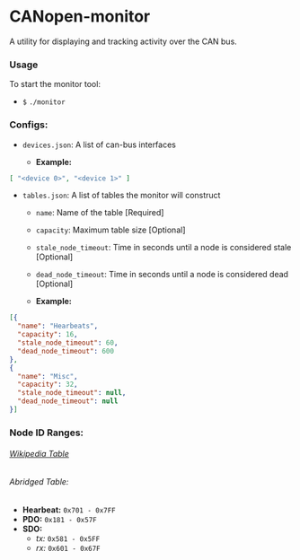# CANopen-monitor

A utility for displaying and tracking activity over the CAN bus.

### Usage

  To start the monitor tool:
  * `$` `./monitor`

### Configs:

  * `devices.json`: A list of can-bus interfaces

    * __Example:__
```json
[ "<device 0>", "<device 1>" ]
```

* `tables.json`: A list of tables the monitor will construct
  * `name`: Name of the table [Required]
  * `capacity`: Maximum table size [Optional]
  * `stale_node_timeout`: Time in seconds until a node is considered stale [Optional]
  * `dead_node_timeout`: Time in seconds until a node is considered dead [Optional]

  * __Example:__
```json
[{
  "name": "Hearbeats",
  "capacity": 16,
  "stale_node_timeout": 60,
  "dead_node_timeout": 600
},
{
  "name": "Misc",
  "capacity": 32,
  "stale_node_timeout": null,
  "dead_node_timeout": null
}]
```

### Node ID Ranges:

###### [Wikipedia Table](https://en.wikipedia.org/wiki/CANopen#Predefined_Connection_Set.5B7.5D)

###### Abridged Table:

  * **Hearbeat:** `0x701 - 0x7FF`
  * **PDO:** `0x181 - 0x57F`
  * **SDO:**
    * _tx:_ `0x581 - 0x5FF`
    * _rx:_ `0x601 - 0x67F`
